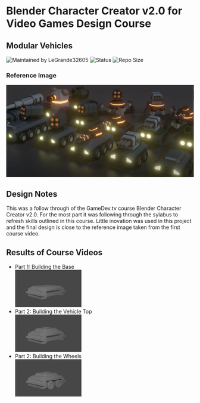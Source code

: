 # Blender Character Creator v2.0 for Video Games Design Course
## Modular Vehicles

![Maintained by LeGrande32605](https://img.shields.io/static/v1?label=Maintained%20by&message=LeGrande32605&color=blue)
![Status](https://img.shields.io/static/v1?label=Status&message=Work%20in%20Progress&color=yellow)
![Repo Size](https://img.shields.io/github/repo-size/legrande32605/GameDev-Blender-Character-Creator-Modular-Vehicles)

### Reference Image
![Mech](./Reference%20Images/Overview.PNG)

## Design Notes
This was a follow through of the GameDev.tv course Blender Character Creator v2.0.  For the most part it was following through the sylabus to refresh skills outlined in this course.  Little inovation was used in this project and the final design is close to the reference image taken from the first course video.

## Results of Course Videos
- Part 1: Building the Base   
[![Vehicles - Building the Base](./Renders/Thumb%20-%20Building%20the%20Base.png)](./Renders/Building%20the%20Base.png)
- Part 2: Building the Vehicle Top   
[![Vehicles - Building the Vehicle Top](./Renders/Thumb%20-%20Building%20the%20Vehicle%20Top.png)](./Renders/Building%20the%20Vehicle%20Top.png)
- Part 2: Building the Wheels   
[![Vehicles - Building the Wheels](./Renders/Thumb%20-%20Building%20the%20Wheels.png)](./Renders/Building%20the%20Wheels.png)